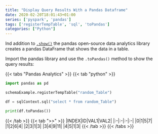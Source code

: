 ```yaml
---
title: "Display Query Results With a Pandas Dataframe"
date: 2020-02-20T18:01:43+01:00
series: ['pyspark', 'pandas']
tags: ['registerTempTable', 'sql', 'toPandas']
categories: ["Python"]
---
```


Ind addition to [`.show()`](/posts/python/pyspark/display-query-results) the pandas open-source data analytics library creates a pandas DataFrame that shows the data in a table.

Import the pandas library and use the `.toPandas()` method to show the query results:

{{< tabs "Pandas Analytics" >}}
{{< tab "python" >}}
```python
import pandas as pd

schemaExample.registerTempTable("random_Table") 

df = sqlContext.sql("select * from random_Table")

print(df.toPandas())
``` 
{{< /tab >}}
{{< tab ">>" >}}
|INDEX|ID|VAL1|VAL2|
|:-|:-|:-|:-|
|0|1|5|7|
|1|2|6|4| 
|2|3|1|3|
|3|4|9|11|
|4|5|1|3|
{{< /tab >}}
{{< /tabs >}}